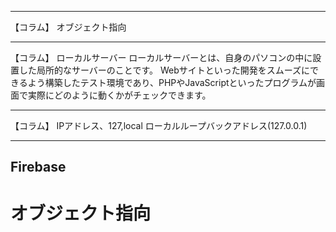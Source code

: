 

---
【コラム】 オブジェクト指向

---

【コラム】
ローカルサーバー ローカルサーバーとは、自身のパソコンの中に設置した局所的なサーバーのことです。 Webサイトといった開発をスムーズにできるよう構築したテスト環境であり、PHPやJavaScriptといったプログラムが画面で実際にどのように動くかがチェックできます。

---

【コラム】
IPアドレス、127,local
ローカルループバックアドレス(127.0.0.1)

---


## Firebase


# オブジェクト指向